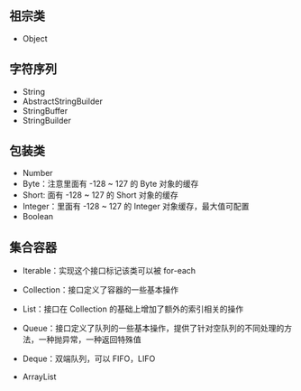 ## 祖宗类
- Object

## 字符序列
- String
- AbstractStringBuilder
- StringBuffer
- StringBuilder

## 包装类
- Number
- Byte：注意里面有 -128 ~ 127 的 Byte 对象的缓存
- Short: 面有 -128 ~ 127 的 Short 对象的缓存
- Integer：里面有 -128 ~ 127 的 Integer 对象缓存，最大值可配置
- Boolean

## 集合容器
- Iterable：实现这个接口标记该类可以被 for-each
- Collection：接口定义了容器的一些基本操作
- List：接口在 Collection 的基础上增加了额外的索引相关的操作
- Queue：接口定义了队列的一些基本操作，提供了针对空队列的不同处理的方法，一种抛异常，一种返回特殊值
- Deque：双端队列，可以 FIFO，LIFO

- ArrayList